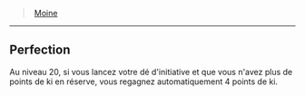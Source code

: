 ﻿> [Moine](hd_monk.md)

---

## Perfection

Au niveau 20, si vous lancez votre dé d'initiative et que vous n'avez plus de points de ki en réserve, vous regagnez automatiquement 4 points de ki.

